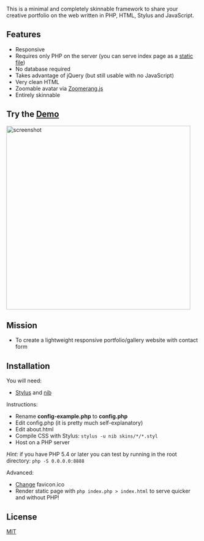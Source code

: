 This is a minimal and completely skinnable framework to share your creative portfolio on the web written in PHP, HTML, Stylus and JavaScript.

## Features

* Responsive
* Requires only PHP on the server (you can serve index page as a [static file](#static))
* No database required
* Takes advantage of jQuery (but still usable with no JavaScript)
* Very clean HTML
* Zoomable avatar via [Zoomerang.js](http://yyx990803.github.io/zoomerang/)
* Entirely skinnable

## Try the [Demo](http://specious.github.io/present/)

<a href="http://specious.github.io/present/">
  <img src="http://specious.github.io/present/screenshot.png" width="480" alt="screenshot">
</a>

## Mission

* To create a lightweight responsive portfolio/gallery website with contact form

## Installation

You will need:

* [Stylus](http://learnboost.github.io/stylus/) and [nib](http://visionmedia.github.io/nib/)

Instructions:

* Rename **config-example.php** to **config.php**
* Edit config.php (it is pretty much self-explanatory)
* Edit about.html
* Compile CSS with Stylus: `stylus -u nib skins/*/*.styl`
* Host on a PHP server

*Hint:* if you have PHP 5.4 or later you can test by running in the root directory: `php -S 0.0.0.0:8888`

Advanced:

* [Change](http://xiconeditor.com/) favicon.ico
* <a name="static"></a>Render static page with `php index.php > index.html` to serve quicker and without PHP!

## License

[MIT](http://opensource.org/licenses/MIT)